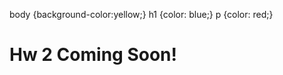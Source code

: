 body {background-color:yellow;} h1 {color: blue;} p {color: red;}

Hw 2 Coming Soon!
=================